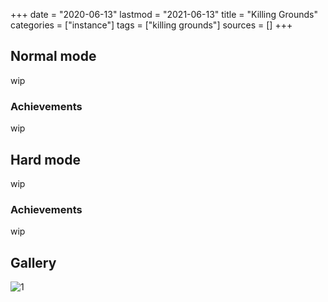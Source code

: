 +++
date = "2020-06-13"
lastmod = "2021-06-13"
title = "Killing Grounds"
categories = ["instance"]
tags = ["killing grounds"]
sources = []
+++

[1]: /images/instances/killingGrounds_01.png

## Normal mode
wip

### Achievements
wip

## Hard mode
wip

### Achievements
wip

## Gallery

![1]

